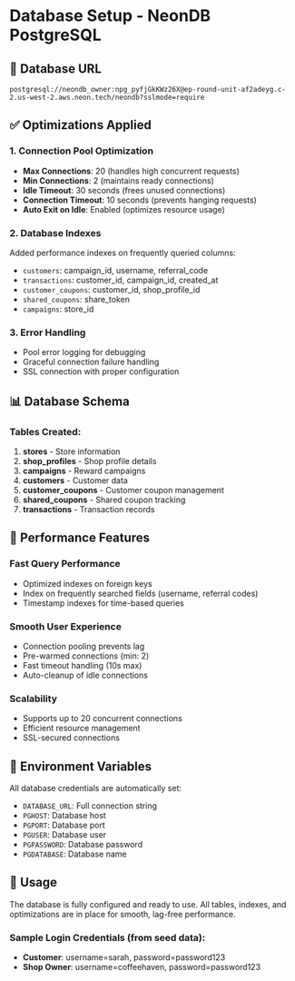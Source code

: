 # Database Setup - NeonDB PostgreSQL

## 🎯 Database URL
```
postgresql://neondb_owner:npg_pyfjGkKWz26X@ep-round-unit-af2adeyg.c-2.us-west-2.aws.neon.tech/neondb?sslmode=require
```

## ✅ Optimizations Applied

### 1. Connection Pool Optimization
- **Max Connections**: 20 (handles high concurrent requests)
- **Min Connections**: 2 (maintains ready connections)
- **Idle Timeout**: 30 seconds (frees unused connections)
- **Connection Timeout**: 10 seconds (prevents hanging requests)
- **Auto Exit on Idle**: Enabled (optimizes resource usage)

### 2. Database Indexes
Added performance indexes on frequently queried columns:
- `customers`: campaign_id, username, referral_code
- `transactions`: customer_id, campaign_id, created_at
- `customer_coupons`: customer_id, shop_profile_id
- `shared_coupons`: share_token
- `campaigns`: store_id

### 3. Error Handling
- Pool error logging for debugging
- Graceful connection failure handling
- SSL connection with proper configuration

## 📊 Database Schema

### Tables Created:
1. **stores** - Store information
2. **shop_profiles** - Shop profile details
3. **campaigns** - Reward campaigns
4. **customers** - Customer data
5. **customer_coupons** - Customer coupon management
6. **shared_coupons** - Shared coupon tracking
7. **transactions** - Transaction records

## 🚀 Performance Features

### Fast Query Performance
- Optimized indexes on foreign keys
- Index on frequently searched fields (username, referral codes)
- Timestamp indexes for time-based queries

### Smooth User Experience
- Connection pooling prevents lag
- Pre-warmed connections (min: 2)
- Fast timeout handling (10s max)
- Auto-cleanup of idle connections

### Scalability
- Supports up to 20 concurrent connections
- Efficient resource management
- SSL-secured connections

## 🔧 Environment Variables
All database credentials are automatically set:
- `DATABASE_URL`: Full connection string
- `PGHOST`: Database host
- `PGPORT`: Database port
- `PGUSER`: Database user
- `PGPASSWORD`: Database password
- `PGDATABASE`: Database name

## 📝 Usage
The database is fully configured and ready to use. All tables, indexes, and optimizations are in place for smooth, lag-free performance.

### Sample Login Credentials (from seed data):
- **Customer**: username=sarah, password=password123
- **Shop Owner**: username=coffeehaven, password=password123
